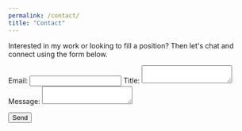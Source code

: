 ```yaml
---
permalink: /contact/
title: "Contact"
---
```


Interested in my work or looking to fill a position? Then let's chat and connect using the form below.

<form
  action="https://formspree.io/xoqkdwla"
  method="POST"
>
  <label>
    Email:
    <input type="text" name="_replyto">
  </label>
  <label>
    Title:
    <textarea name="message-title"></textarea>
  </label>
  <label>
    Message:
    <textarea name="message"></textarea>
  </label>

  <!-- your other form fields go here -->

  <button type="submit">Send</button>
  <input type="hidden" name="_subject" value="blog contact" />
  <input type="text" name="_gotcha" style="display:none" />
</form>
